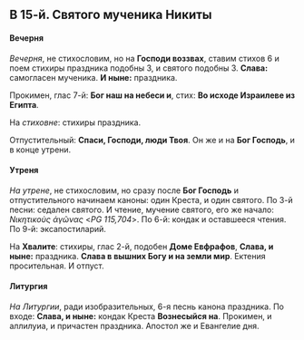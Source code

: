 
## В 15-й. Святого мученика Никиты

#### Вечерня

*Вечерня*, не стихословим, но на **Господи воззвах**, ставим стихов 6 и поем стихиры праздника
подобны 3, и святого подобны 3. **Слава:** самогласен мученика. **И ныне:** праздника. 

Прокимен, глас 7-й: **Бог наш на небеси и**, стих: **Во исходе Израилеве из Египта**. 

На *стиховне*: стихиры праздника.  

Отпустительный: **Спаси, Господи, люди Твоя**. Он же и на **Бог Господь**, и в конце утрени.

#### Утреня

*На утрене*, не стихословим, но сразу после **Бог Господь** и отпустительного начинаем каноны: 
один Креста, и один святого. 
По 3-й песни: седален святого. И чтение, мучение святого, его же начало: *Νικητικοὺς ἀγῶνας* <*PG 115,704*>. 
По 6-й: кондак и оставшееся чтения. 
По 9-й: эксапостиларий. 

На **Хвалите**: стихиры, глас 2-й, подобен **Доме Евфрафов**, **Слава, и ныне:** праздника. 
**Слава в вышних Богу и на земли мир**. Ектения просительная. И отпуст.   

#### Литургия

*На Литургии*, ради изобразительных, 6-я песнь канона праздника. 
По входе: **Слава, и ныне:** кондак Креста **Вознесыйся на**. 
Прокимен, и аллилуиа, и причастен праздника. Апостол же и Евангелие дня.
